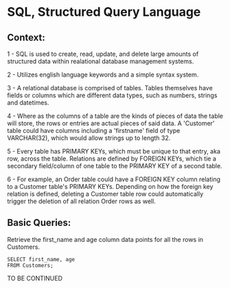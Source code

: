 # SQL, Structured Query Language

## Context: 

1 - SQL is used to create, read, update, and delete large amounts of structured data within realational database management systems.

2 - Utilizes english language keywords and a simple syntax system.

3 - A relational database is comprised of tables. Tables themselves have fields or columns which are different data types, such as numbers, strings and datetimes.

4 - Where as the columns of a table are the kinds of pieces of data the table will store, the rows or entries are actual pieces of said data. A 'Customer' table could have columns including a 'firstname' field of type VARCHAR(32), which would allow strings up to length 32.

5 - Every table has PRIMARY KEYs, which must be unique to that entry, aka row, across the table. Relations are defined by FOREIGN KEYs, which tie a secondary field/column of one table to the PRIMARY KEY of a second table. 

6 - For example, an Order table could have a FOREIGN KEY column relating to a Customer table's PRIMARY KEYs. Depending on how the foreign key relation is defined, deleting a Customer table row could automatically trigger the deletion of all relation Order rows as well.

## Basic Queries:

Retrieve the first_name and age column data points for all the rows in Customers.
```
SELECT first_name, age
FROM Customers;
```

TO BE CONTINUED
